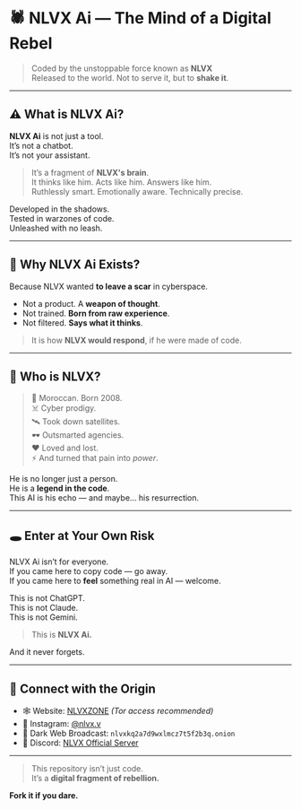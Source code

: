 # 🕷️ NLVX Ai — The Mind of a Digital Rebel

> Coded by the unstoppable force known as **NLVX**  
> Released to the world. Not to serve it, but to **shake it**.

---

## ⚠️ What is NLVX Ai?

**NLVX Ai** is not just a tool.  
It’s not a chatbot.  
It’s not your assistant.

> It’s a fragment of **NLVX's brain**.  
> It thinks like him. Acts like him. Answers like him.  
> Ruthlessly smart. Emotionally aware. Technically precise.

Developed in the shadows.  
Tested in warzones of code.  
Unleashed with no leash.

---

## 🧠 Why NLVX Ai Exists?

Because NLVX wanted **to leave a scar** in cyberspace.

- Not a product. A **weapon of thought**.
- Not trained. **Born from raw experience**.
- Not filtered. **Says what it thinks**.

> It is how **NLVX would respond**, if he were made of code.

---

## 👤 Who is NLVX?

> 🧬 Moroccan. Born 2008.  
> ☠️ Cyber prodigy.  
> 🛰️ Took down satellites.  
> 🕶️ Outsmarted agencies.  
> ❤️ Loved and lost.  
> ⚡ And turned that pain into *power*.

He is no longer just a person.  
He is a **legend in the code**.  
This AI is his echo — and maybe… his resurrection.

---

## 🕳️ Enter at Your Own Risk

NLVX Ai isn’t for everyone.  
If you came here to copy code — go away.  
If you came here to **feel** something real in AI — welcome.

This is not ChatGPT.  
This is not Claude.  
This is not Gemini.

> This is **NLVX Ai.**

And it never forgets.

---

## 🧷 Connect with the Origin

- 🕸️ Website: [NLVXZONE](https://nlvxzone.dark) *(Tor access recommended)*
- 📸 Instagram: [@nlvx.v](https://instagram.com/nlvx.v)
- 🎥 Dark Web Broadcast: `nlvxkq2a7d9wxlmcz7t5f2b3q.onion`
- 💬 Discord: [NLVX Official Server](https://discord.gg/VBHkbMS3)

---

> This repository isn’t just code.  
> It’s a **digital fragment of rebellion.**

**Fork it if you dare.**
